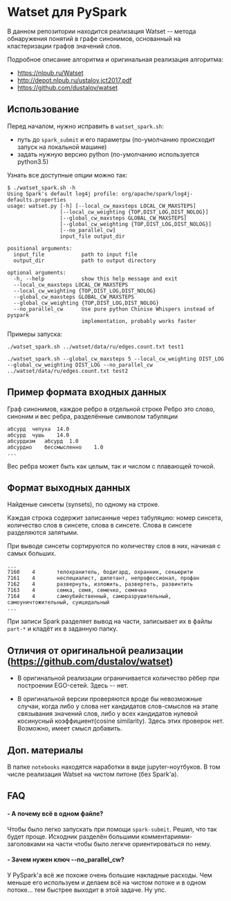 
# Watset для PySpark

В данном репозитории находится реализация Watset -- метода обнаружения понятий в графе синонимов, основанный на кластеризации графов значений слов.

Подробное описание алгоритма и оригинальная реализация алгоритма:

 * https://nlpub.ru/Watset
 * http://depot.nlpub.ru/ustalov.jct2017.pdf
 * https://github.com/dustalov/watset

## Использование
Перед началом, нужно исправить в `watset_spark.sh`:

 * путь до `spark_submit` и его параметры (по-умолчанию происходит запуск на локальной машине)
 * задать нужную версию python (по-умолчанию используется python3.5)

Узнать все доступные опции можно так:

```
$ ./watset_spark.sh -h
Using Spark's default log4j profile: org/apache/spark/log4j-defaults.properties
usage: watset.py [-h] [--local_cw_maxsteps LOCAL_CW_MAXSTEPS]
                 [--local_cw_weighting {TOP,DIST_LOG,DIST_NOLOG}]
                 [--global_cw_maxsteps GLOBAL_CW_MAXSTEPS]
                 [--global_cw_weighting {TOP,DIST_LOG,DIST_NOLOG}]
                 [--no_parallel_cw]
                 input_file output_dir

positional arguments:
  input_file            path to input file
  output_dir            path to output directory

optional arguments:
  -h, --help            show this help message and exit
  --local_cw_maxsteps LOCAL_CW_MAXSTEPS
  --local_cw_weighting {TOP,DIST_LOG,DIST_NOLOG}
  --global_cw_maxsteps GLOBAL_CW_MAXSTEPS
  --global_cw_weighting {TOP,DIST_LOG,DIST_NOLOG}
  --no_parallel_cw      Use pure python Chinise Whispers instead of pyspark
                        implementation, probably works faster

```

Примеры запуска:

```
./watset_spark.sh ../watset/data/ru/edges.count.txt test1

./watset_spark.sh --global_cw_maxsteps 5 --local_cw_weighting DIST_LOG --global_cw_weighting DIST_LOG --no_parallel_cw ../watset/data/ru/edges.count.txt test2
```

## Пример формата входных данных

Граф синонимов, каждое ребро в отдельной строке
Ребро это слово, синоним и вес ребра, разделённые символом табуляции

```
абсурд  чепуха  14.0
абсурд  чушь    14.0
абсурдизм   абсурд  1.0
абсурдно    бессмысленно    1.0
...
```

Вес ребра может быть как целым, так и числом с плавающей точкой.

## Формат выходных данных
Найденые синсеты (synsets), по одному на строке.

Каждая строка содержит записанные через табуляцию: номер синсета, количество слов в синсете, слова в синсете.
Слова в синсете разделяются запятыми.

При выводе синсеты сортируются по количеству слов в них, начиная с самых больших.

```
...
7160    4       телохранитель, бодигард, охранник, секьюрити
7161    4       неспециалист, дилетант, непрофессионал, профан
7162    4       развернуть, изложить, развертеть, развинтить
7163    4       семка, семя, семечко, семячко
7164    4       самоубийственный, саморазрушительный, самоуничтожительный, суицидальный
...
```

При записи Spark разделяет вывод на части, записывает их в файлы `part-*` и кладёт их в заданную папку.

## Отличия от оригинальной реализации (https://github.com/dustalov/watset)

 * В оригинальной реализации ограничивается количество рёбер при построении EGO-сетей. Здесь -- нет.

 * В оригинальной версии проверяются вроде бы невозможные случаи, когда либо у слова нет кандидатов слов-смыслов на этапе связывания значений слов, либо
 у всех кандидатов нулевой косинусный коэффициент(cosine similarity). Здесь этих проверок нет. Возможно, имеет смысл добавить.

## Доп. материалы

В папке `notebooks` находятся наработки в виде jupyter-ноутбуков.
В том числе реализация Watset на чистом питоне (без Spark'а).

## FAQ

#### - А почему всё в одном файле?

Чтобы было легко запускать при помощи `spark-submit`. Решил, что так будет проще.
Исходник разделён большими комментариями-заголовками на части чтобы было легкче ориентироваться по нему.

#### - Зачем нужен ключ --no_parallel_cw?
У PySpark'а всё же похоже очень большие накладные расходы. Чем меньше его используем и делаем всё на чистом потоке и в одном потоке...
тем быстрее выходит в этой задаче. Ну упс.
